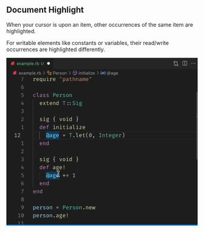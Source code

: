 ## Document Highlight

When your cursor is upon an item, other occurrences of the same item are highlighted.

For writable elements like constants or variables, their read/write occurrences are highlighted differently.

![Document Highlight](ruby-lsp-misc/document_highlight.gif)
